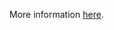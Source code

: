 More information [here](https://docs.paloaltonetworks.com/content/techdocs/en_US/prisma/prisma-cloud/prisma-cloud-code-security-policy-reference/aws-policies/aws-networking-policies/ensure-aws-nacl-does-not-allow-ingress-from-00000-to-port-20.html).
